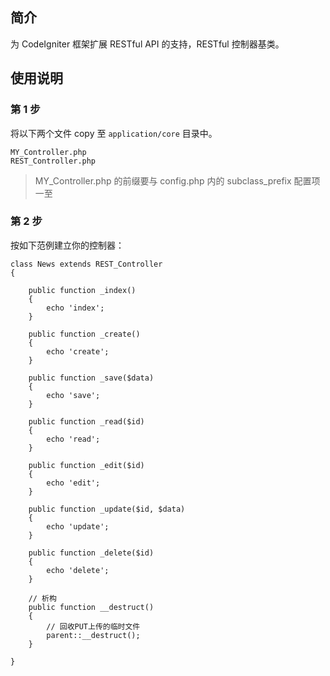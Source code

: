 ## 简介

为 CodeIgniter 框架扩展 RESTful API 的支持，RESTful 控制器基类。

## 使用说明

### 第 1 步

将以下两个文件 copy 至 `application/core` 目录中。

```
MY_Controller.php
REST_Controller.php
```

> MY_Controller.php 的前缀要与 config.php 内的 subclass_prefix 配置项一至

### 第 2 步

按如下范例建立你的控制器：

```
class News extends REST_Controller
{

    public function _index()
    {
        echo 'index';
    }

    public function _create()
    {
        echo 'create';
    }

    public function _save($data)
    {
        echo 'save';
    }

    public function _read($id)
    {
        echo 'read';
    }

    public function _edit($id)
    {
        echo 'edit';
    }

    public function _update($id, $data)
    {
        echo 'update';
    }

    public function _delete($id)
    {
        echo 'delete';
    }

    // 析构
    public function __destruct()
    {
    	// 回收PUT上传的临时文件
        parent::__destruct();
    }

}
```